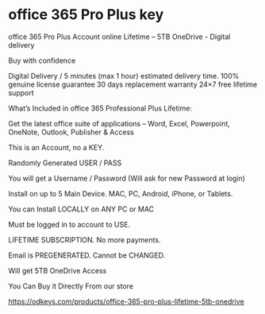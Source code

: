 # office 365 Pro Plus key
οffice 365 Pro Plus Account online Lifetime – 5TB OneDrive - Digital delivery

Buy with confidence

Digital Delivery / 5 minutes (max 1 hour) estimated delivery time.
100% genuine license guarantee
30 days replacement warranty
24×7 free lifetime support


What’s Included in office 365 Professional Plus Lifetime:

Get the latest office suite of applications – Word, Excel, Powerpoint, OneNote, Outlook, Publisher & Access

This is an Account, no a KEY. 

Randomly Generated USER / PASS

You will get a Username / Password (Will ask for new Password at login)

Install on up to 5 Main Device.  MAC, PC, Android, iPhone, or Tablets.

You can Install LOCALLY on ANY PC or MAC

Must be logged in to account to USE.

LIFETIME SUBSCRIPTION.  No more payments.

Email is PREGENERATED.  Cannot be CHANGED.

Will get 5TB OneDrive Access

You Can Buy it Directly From our store

https://odkeys.com/products/office-365-pro-plus-lifetime-5tb-onedrive
